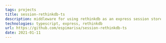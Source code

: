 ```yaml
---
tags: projects
title: session-rethinkdb-ts
description: middleware for using rethinkdb as an express session store
technologies: typescript, express, rethinkdb
url: https://github.com/espimarisa/session-rethinkdb-ts
date: 2021-01-11
---
```

